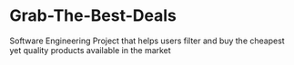 # Grab-The-Best-Deals
Software Engineering Project that helps users filter and buy the cheapest yet quality products available in the market
